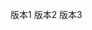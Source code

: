 <!--
 * @Author: LinZai 2805887440@qq.com
 * @Date: 2022-08-06 13:50:40
 * @LastEditors: LinZai 2805887440@qq.com
 * @LastEditTime: 2022-08-06 13:51:48
 * @FilePath: \undefinedc:\Users\杨德林\Desktop\Hello-Mommy\Hello\lao.md
 * @Description: 这是默认设置,请设置`customMade`, 打开koroFileHeader查看配置 进行设置: https://github.com/OBKoro1/koro1FileHeader/wiki/%E9%85%8D%E7%BD%AE
-->
版本1
版本2
版本3
